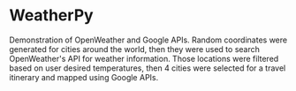 # WeatherPy
Demonstration of OpenWeather and Google APIs. Random coordinates were generated for cities around the world, then they were used to search OpenWeather's API for weather information. Those locations were filtered based on user desired temperatures, then 4 cities were selected for a travel itinerary and mapped using Google APIs.

